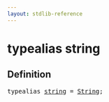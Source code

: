 ```yaml
---
layout: stdlib-reference
---
```


# typealias string

## Definition

<pre>
<span class='code_keyword'>typealias</span> <a href="/stdlib-reference/types/string">string</a> = <a href="/stdlib-reference/types/String/index" class="code_type">String</a>;
</pre>

